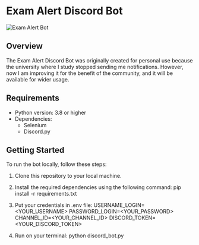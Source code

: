 # Exam Alert Discord Bot

![Exam Alert Bot](https://th.bing.com/th/id/OIP.8splhNg9foQVw8jzZKHtZgHaHc?pid=ImgDet&rs=1)

## Overview

The Exam Alert Discord Bot was originally created for personal use because the university where I study stopped sending me notifications. However, now I am improving it for the benefit of the community, and it will be available for wider usage.

## Requirements

- Python version: 3.8 or higher
- Dependencies:
  - Selenium
  - Discord.py

## Getting Started

To run the bot locally, follow these steps:

1. Clone this repository to your local machine.

2. Install the required dependencies using the following command: pip install -r requirements.txt

3. Put your credentials in .env file:
USERNAME_LOGIN=<YOUR_USERNAME>
PASSWORD_LOGIN=<YOUR_PASSWORD>
CHANNEL_ID=<YOUR_CHANNEL_ID>
DISCORD_TOKEN=<YOUR_DISCORD_TOKEN>

4. Run on your terminal: python discord_bot.py

